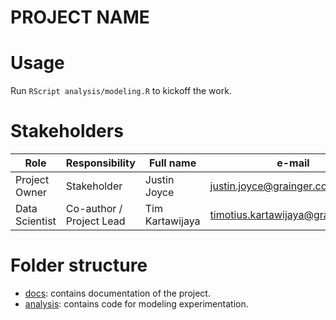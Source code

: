 # PROJECT NAME

# Usage

Run `RScript analysis/modeling.R` to kickoff the work. 

# Stakeholders


| Role                 | Responsibility         | Full name                | e-mail       |
| -----                | ----------------       | -----------              | ---------    |
| Project Owner       | Stakeholder                 | Justin Joyce            | justin.joyce@grainger.com |
| Data Scientist        | Co-author / Project Lead              | Tim Kartawijaya | timotius.kartawijaya@grainger.com   |

# Folder structure

* [docs](./docs): contains documentation of the project.
* [analysis](./analysis/): contains code for modeling experimentation.